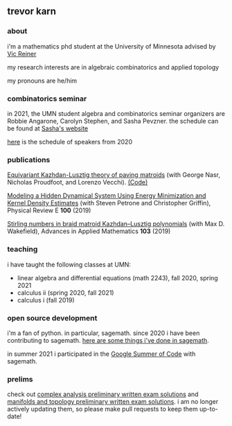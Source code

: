 ## trevor karn

### about 

i'm a mathematics phd student at the University of Minnesota
advised by [Vic Reiner](https://www-users.cse.umn.edu/~reiner/)

my research interests are in algebraic combinatorics and
applied topology

my pronouns are he/him

### combinatorics seminar

in 2021, the UMN student algebra and combinatorics seminar organizers are Robbie Angarone, Carolyn Stephen, and Sasha Pevzner. the schedule can be found at [Sasha's website](https://www-users.cse.umn.edu/~pevzn002/SCAS/student_seminar_f21.html)

[here](https://www-users.cse.umn.edu/~karnx018/2020.html) is the schedule of speakers from 2020

### publications

[Equivariant Kazhdan-Lusztig theory of paving matroids](https://arxiv.org/abs/2202.06938) (with George Nasr, Nicholas Proudfoot, and Lorenzo Vecchi). [(Code)](https://github.com/trevorkarn/equivariant-matroid-relaxation)

[Modeling a Hidden Dynamical System Using Energy Minimization and Kernel Density Estimates](https://arxiv.org/abs/1904.05172) (with Steven Petrone and Christopher Griffin), Physical Review E **100** (2019)

[Stirling numbers in braid matroid Kazhdan–Lusztig polynomials](https://www.sciencedirect.com/science/article/pii/S0196885818301052) (with Max D. Wakefield), Advances in Applied Mathematics **103** (2019)

### teaching

i have taught the following classes at UMN:

- linear algebra and differential equations (math 2243), fall 2020, spring 2021
- calculus ii (spring 2020, fall 2021)
- calculus i (fall 2019)

### open source development

i'm a fan of python. in particular, sagemath.
since 2020 i have been contributing to sagemath.
[here are some things i've done in sagemath](https://trac.sagemath.org/query?owner=tkarn&status=closed&status=positive_review&or&author=~Trevor+K.+Karn&col=id&col=summary&col=status&col=type&col=priority&col=milestone&col=component&order=priority).

in summer 2021 i participated in the [Google Summer of Code](https://summerofcode.withgoogle.com/projects/#6722452844969984) with sagemath.

### prelims 

check out [complex analysis preliminary written exam solutions](https://github.com/trevorkarn/umn-complex-prelim) and 
[manifolds and topology preliminary written exam solutions](https://github.com/trevorkarn/umn-topology-prelim). 
i am no longer actively updating them, so please make pull requests
to keep them up-to-date!

